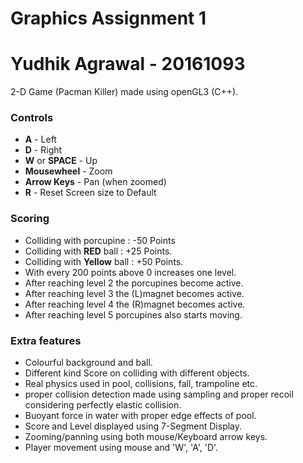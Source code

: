 Graphics Assignment 1
=====================

# Yudhik Agrawal - 20161093

2-D Game (Pacman Killer) made using openGL3 (C++).

### Controls

- **A** 		        - Left
- **D** 		        - Right
- **W** or **SPACE** 	- Up
- **Mousewheel** 	    - Zoom
- **Arrow Keys** 	    - Pan (when zoomed)
- **R** 		        - Reset Screen size to Default

### Scoring

- Colliding with porcupine : -50 Points
- Colliding with **RED** ball : +25 Points.
- Colliding with **Yellow** ball : +50 Points.
- With every 200 points above 0 increases one level.
- After reaching level 2 the porcupines become active.
- After reaching level 3 the (L)magnet becomes active.
- After reaching level 4 the (R)magnet becomes active.
- After reaching level 5 porcupines also starts moving.

### Extra features

- Colourful background and ball.
- Different kind Score on colliding with different objects.
- Real physics used in pool, collisions, fall, trampoline etc.
- proper collision detection made using sampling and proper recoil considering perfectly elastic collision.
- Buoyant force in water with proper edge effects of pool.
- Score and Level displayed using 7-Segment Display.
- Zooming/panning using both mouse/Keyboard arrow keys.
- Player movement using mouse and 'W', 'A', 'D'.

